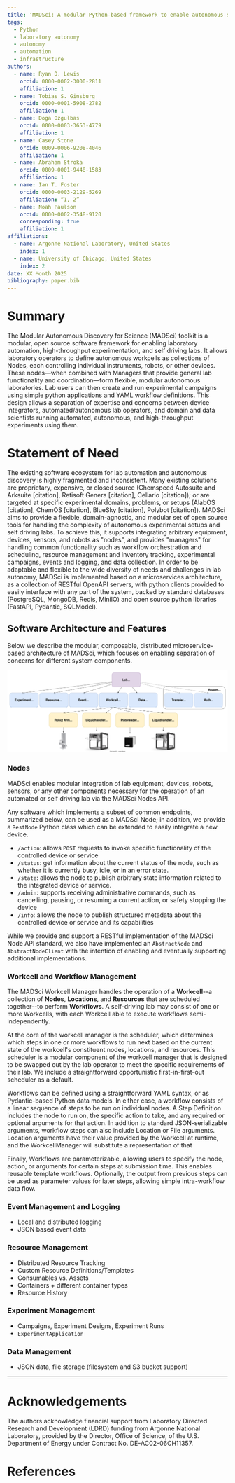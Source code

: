 ```yaml
---
title: ‘MADSci: A modular Python-based framework to enable autonomous science’
tags:
  - Python
  - laboratory autonomy
  - autonomy
  - automation
  - infrastructure
authors:
  - name: Ryan D. Lewis
    orcid: 0000-0002-3000-2811
    affiliation: 1
  - name: Tobias S. Ginsburg
    orcid: 0000-0001-5908-2782
    affiliation: 1
  - name: Doga Ozgulbas
    orcid: 0000-0003-3653-4779
    affiliation: 1
  - name: Casey Stone
    orcid: 0009-0006-9208-4046
    affiliation: 1
  - name: Abraham Stroka
    orcid: 0009-0001-9448-1583
    affiliation: 1
  - name: Ian T. Foster
    orcid: 0000-0003-2129-5269
    affiliation: “1, 2”
  - name: Noah Paulson
    orcid: 0000-0002-3548-9120
    corresponding: true
    affiliation: 1
affiliations:
  - name: Argonne National Laboratory, United States
    index: 1
  - name: University of Chicago, United States
    index: 2
date: XX Month 2025
bibliography: paper.bib
---
```


# Summary

The Modular Autonomous Discovery for Science (MADSci) toolkit is a modular, open source software framework for enabling laboratory automation, high-throughput experimentation, and self driving labs.
It allows laboratory operators to define autonomous workcells as collections of Nodes, each controlling individual instruments, robots, or other devices.
These nodes—when combined with Managers that provide general lab functionality and coordination—form flexible, modular autonomous laboratories.
Lab users can then create and run experimental campaigns using simple python applications and YAML workflow definitions.
This design allows a separation of expertise and concerns between device integrators, automated/autonomous lab operators, and domain and data scientists running automated, autonomous, and high-throughput experiments using them.

# Statement of Need

The existing software ecosystem for lab automation and autonomous discovery is highly fragmented and inconsistent. Many existing solutions are proprietary, expensive, or closed source (Chemspeed Autosuite and Arksuite [citation], Retisoft Genera [citation], Cellario [citation]); or are targeted at specific experimental domains, problems, or setups (AlabOS [citation], ChemOS [citation], BlueSky [citation], Polybot [citation]).
MADSci aims to provide a flexible, domain-agnostic, and modular set of open source tools for handling the complexity of autonomous experimental setups and self driving labs.
To achieve this, it supports integrating arbitrary equipment, devices, sensors, and robots as "nodes", and provides "managers" for handling common functionality such as workflow orchestration and scheduling, resource management and inventory tracking, experimental campaigns, events and logging, and data collection.
In order to be adaptable and flexible to the wide diversity of needs and challenges in lab autonomy, MADSci is implemented based on a microservices architecture, as a collection of RESTful OpenAPI servers, with python clients provided to easily interface with any part of the system, backed by standard databases (PostgreSQL, MongoDB, Redis, MiniIO) and open source python libraries (FastAPI, Pydantic, SQLModel).

## Software Architecture and Features

Below we describe the modular, composable, distributed microservice-based architecture of MADSci, which focuses on enabling separation of concerns for different system components.

![MADSci Architecture Diagram.\label{fig:madsci_architecture}](assets/drawio/madsci_architecture.drawio.svg)

### Nodes

MADSci enables modular integration of lab equipment, devices, robots, sensors, or any other components necessary for the operation of an automated or self driving lab via the MADSci Nodes API.

Any software which implements a subset of common endpoints, summarized below, can be used as a MADSci Node; in addition, we provide a `RestNode` Python class which can be extended to easily integrate a new device.

- `/action`: allows `POST` requests to invoke specific functionality of the controlled device or service
- `/status`: get information about the current status of the node, such as whether it is currently busy, idle, or in an error state.
- `/state`: allows the node to publish arbitrary state information related to the integrated device or service.
- `/admin`: supports receiving administrative commands, such as cancelling, pausing, or resuming a current action, or safety stopping the device
- `/info`: allows the node to publish structured metadata about the controlled device or service and its capabilities

While we provide and support a RESTful implementation of the MADSci Node API standard, we also have implemented an `AbstractNode` and `AbstractNodeClient` with the intention of enabling and eventually supporting additional implementations.

### Workcell and Workflow Management

The MADSci Workcell Manager handles the operation of a **Workcell**--a collection of **Nodes**, **Locations**, and **Resources** that are scheduled together--to perform **Workflows**. A self-driving lab may consist of one or more Workcells, with each Workcell able to execute workflows semi-independently.

At the core of the workcell manager is the scheduler, which determines which steps in one or more workflows to run next based on the current state of the workcell's constituent nodes, locations, and resources.
This scheduler is a modular component of the workcell manager that is designed to be swapped out by the lab operator to meet the specific requirements of their lab.
We include a straightforward opportunistic first-in-first-out scheduler as a default.

Workflows can be defined using a straightforward YAML syntax, or as Pydantic-based Python data models.
In either case, a workflow consists of a linear sequence of steps to be run on individual nodes.
A Step Definition includes the node to run on, the specific action to take, and any required or optional arguments for that action.
In addition to standard JSON-serializable arguments, workflow steps can also include Location or File arguments.
Location arguments have their value provided by the Workcell at runtime, and the WorkcellManager will substitute a representation of that

Finally, Workflows are parameterizable, allowing users to specify the node, action, or arguments for certain steps at submission time.
This enables reusable template workflows.
Optionally, the output from previous steps can be used as parameter values for later steps, allowing simple intra-workflow data flow.

### Event Management and Logging

- Local and distributed logging
- JSON based event data

### Resource Management

- Distributed Resource Tracking
- Custom Resource Definitions/Templates
- Consumables vs. Assets
- Containers + different container types
- Resource History

### Experiment Management

- Campaigns, Experiment Designs, Experiment Runs
- `ExperimentApplication`

### Data Management

- JSON data, file storage (filesystem and S3 bucket support)

---

# Acknowledgements

The authors acknowledge financial support from Laboratory Directed Research and Development (LDRD) funding from Argonne National Laboratory, provided by the Director, Office of Science, of the U.S. Department of Energy under Contract No. DE-AC02-06CH11357.

# References
